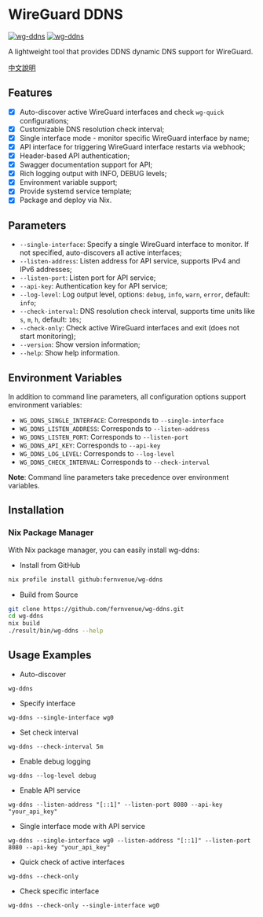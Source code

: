# WireGuard DDNS

[![wg-ddns](https://img.shields.io/badge/LICENSE-GPLv3%20Liscense-blue?style=flat-square)](./LICENSE)
[![wg-ddns](https://img.shields.io/badge/GitHub-WireGuard%20DDNS-blueviolet?style=flat-square&logo=github)](https://github.com/fernvenue/wg-ddns)

A lightweight tool that provides DDNS dynamic DNS support for WireGuard.

[中文說明](./README.zh.md)

## Features

- [x] Auto-discover active WireGuard interfaces and check `wg-quick` configurations;
- [x] Customizable DNS resolution check interval;
- [x] Single interface mode - monitor specific WireGuard interface by name;
- [x] API interface for triggering WireGuard interface restarts via webhook;
- [x] Header-based API authentication;
- [x] Swagger documentation support for API;
- [x] Rich logging output with INFO, DEBUG levels;
- [x] Environment variable support;
- [x] Provide systemd service template;
- [x] Package and deploy via Nix.

## Parameters

- `--single-interface`: Specify a single WireGuard interface to monitor. If not specified, auto-discovers all active interfaces;
- `--listen-address`: Listen address for API service, supports IPv4 and IPv6 addresses;
- `--listen-port`: Listen port for API service;
- `--api-key`: Authentication key for API service;
- `--log-level`: Log output level, options: `debug`, `info`, `warn`, `error`, default: `info`;
- `--check-interval`: DNS resolution check interval, supports time units like `s`, `m`, `h`, default: `10s`;
- `--check-only`: Check active WireGuard interfaces and exit (does not start monitoring);
- `--version`: Show version information;
- `--help`: Show help information.

## Environment Variables

In addition to command line parameters, all configuration options support environment variables:

- `WG_DDNS_SINGLE_INTERFACE`: Corresponds to `--single-interface`
- `WG_DDNS_LISTEN_ADDRESS`: Corresponds to `--listen-address`
- `WG_DDNS_LISTEN_PORT`: Corresponds to `--listen-port`
- `WG_DDNS_API_KEY`: Corresponds to `--api-key`
- `WG_DDNS_LOG_LEVEL`: Corresponds to `--log-level`
- `WG_DDNS_CHECK_INTERVAL`: Corresponds to `--check-interval`

**Note**: Command line parameters take precedence over environment variables.

## Installation

### Nix Package Manager

With Nix package manager, you can easily install wg-ddns:

- Install from GitHub

```bash
nix profile install github:fernvenue/wg-ddns
```

- Build from Source

```bash
git clone https://github.com/fernvenue/wg-ddns.git
cd wg-ddns
nix build
./result/bin/wg-ddns --help
```

## Usage Examples

- Auto-discover

```
wg-ddns
```

- Specify interface

```
wg-ddns --single-interface wg0
```

- Set check interval

```
wg-ddns --check-interval 5m
```

- Enable debug logging

```
wg-ddns --log-level debug
```

- Enable API service

```
wg-ddns --listen-address "[::1]" --listen-port 8080 --api-key "your_api_key"
```

- Single interface mode with API service

```
wg-ddns --single-interface wg0 --listen-address "[::1]" --listen-port 8080 --api-key "your_api_key"
```

- Quick check of active interfaces

```
wg-ddns --check-only
```

- Check specific interface

```
wg-ddns --check-only --single-interface wg0
```
